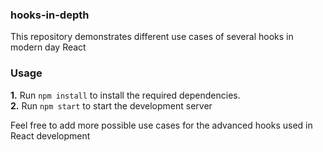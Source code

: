 ### hooks-in-depth
This repository demonstrates different use cases of several hooks in modern day React  
### Usage
**1.** Run `npm install` to install the required dependencies.  
**2.** Run `npm start` to start the development server  

Feel free to add more possible use cases for the advanced hooks used in React development